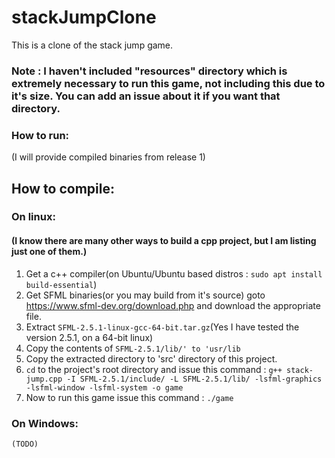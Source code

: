 # stackJumpClone
This is a clone of the stack jump game.

### Note : I haven't included "resources" directory which is extremely necessary to run this game, not including this due to it's size. You can add an issue about it if you want that directory.

### How to run:
(I will provide compiled binaries from release 1)

## How to compile:
### On linux:

#### (I know there are many other ways to build a cpp project, but I am listing just one of them.)

1. Get a c++ compiler(on Ubuntu/Ubuntu based distros : `sudo apt install build-essential`)
2. Get SFML binaries(or you may build from it's source) goto https://www.sfml-dev.org/download.php and download the appropriate file.
3. Extract `SFML-2.5.1-linux-gcc-64-bit.tar.gz`(Yes I have tested the version 2.5.1, on a 64-bit linux)
4. Copy the contents of `SFML-2.5.1/lib/' to 'usr/lib`
5. Copy the extracted directory to 'src' directory of this project.
6. `cd` to the project's root directory and issue this command : `g++ stack-jump.cpp -I SFML-2.5.1/include/ -L SFML-2.5.1/lib/ -lsfml-graphics -lsfml-window -lsfml-system -o game`
7. Now to run this game issue this command : `./game`


### On Windows:
```
(TODO)
```
